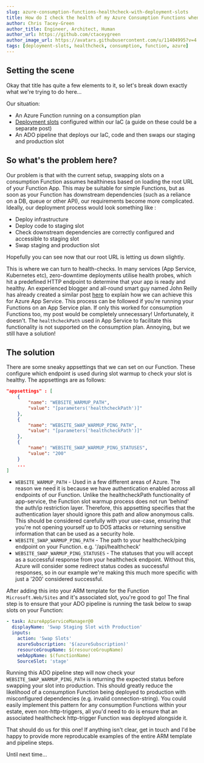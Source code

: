 ```yaml
---
slug: azure-consumption-functions-healthcheck-with-deployment-slots
title: How do I check the health of my Azure Consumption Functions when swapping Deployment Slots?
author: Chris Tacey-Green
author_title: Engineer, Architect, Human
author_url: https://github.com/ctaceygreen
author_image_url: https://avatars.githubusercontent.com/u/11404995?v=4
tags: [deployment-slots, healthcheck, consumption, function, azure]
---
```


## Setting the scene

Okay that title has quite a few elements to it, so let's break down exactly what we're trying to do here...

Our situation:
* An Azure Function running on a consumption plan
* [Deployment slots](https://docs.microsoft.com/en-us/azure/app-service/deploy-staging-slots) configured within our IaC (a guide on these could be a separate post)
* An ADO pipeline that deploys our IaC, code and then swaps our staging and production slot

## So what's the problem here?

Our problem is that with the current setup, swapping slots on a consumption Function assumes healthiness based on loading the root URL of your Function App. This may be suitable for simple Functions, but as soon as your Function has downstream dependencies (such as a reliance on a DB, queue or other API), our requirements become more complicated. Ideally, our deployment process would look something like :
* Deploy infrastructure
* Deploy code to staging slot
* Check downstream dependencies are correctly configured and accessible to staging slot
* Swap staging and production slot

Hopefully you can see now that our root URL is letting us down slightly.

This is where we can turn to health-checks. In many services (App Service, Kubernetes etc), zero-downtime deployments utilise health probes, which hit a predefined HTTP endpoint to determine that your app is ready and healthy. An experienced blogger and all-round smart guy named John Reilly has already created a similar post [here](https://blog.johnnyreilly.com/2021/02/11/azure-app-service-health-checks-and-zero-downtime-deployments) to explain how we can achieve this for Azure App Service. This process can be followed if you're running your Functions on an App Service plan. If only this worked for consumption Functions too, my post would be completely unnecessary!
Unfortunately, it doesn't. The `healthcheckPath` used in App Service to facilitate this functionality is not supported on the consumption plan. Annoying, but we still have a solution!

## The solution

There are some sneaky appsettings that we can set on our Function. These configure which endpoint is used during slot warmup to check your slot is healthy. The appsettings are as follows:

```json
"appsettings" : [
    {
        "name": "WEBSITE_WARMUP_PATH",
        "value": "[parameters('healthcheckPath')]"
    },
    {
        "name": "WEBSITE_SWAP_WARMUP_PING_PATH",
        "value": "[parameters('healthcheckPath')]"
    },
    {
        "name": "WEBSITE_SWAP_WARMUP_PING_STATUSES",
        "value": "200"
    }
    ...
]
```

* `WEBSITE_WARMUP_PATH` - Used in a few different areas of Azure. The reason we need it is because we have authentication enabled across all endpoints of our Function. Unlike the healthcheckPath functionality of app-service, the Function slot warmup process does not run 'behind' the auth/ip restriction layer. Therefore, this appsetting specifies that the authentication layer should ignore this path and allow anonymous calls. This should be considered carefully with your use-case, ensuring that you're not opening yourself up to DOS attacks or returning sensitive information that can be used as a security hole.
* `WEBSITE_SWAP_WARMUP_PING_PATH` - The path to your healthcheck/ping endpoint on your Function. e.g. '/api/healthcheck'
* `WEBSITE_SWAP_WARMUP_PING_STATUSES` - The statuses that you will accept as a successful response from your healthcheck endpoint. Without this, Azure will consider some redirect status codes as successful responses, so in our example we're making this much more specific with just a '200' considered successful.

After adding this into your ARM template for the Function `Microsoft.Web/Sites` and it's associated slot, you're good to go! The final step is to ensure that your ADO pipeline is running the task below to swap slots on your Function:

```yml
- task: AzureAppServiceManager@0
  displayName: 'Swap Staging Slot with Production'
  inputs:
    action: 'Swap Slots'
    azureSubscription: '$(azureSubscription)'
    resourceGroupName: $(resourceGroupName)
    webAppName: $(functionName)
    SourceSlot: 'stage'
```

Running this ADO pipeline step will now check your `WEBSITE_SWAP_WARMUP_PING_PATH` is returning the expected status before swapping your slot into production. This should greatly reduce the likelihood of a consumption Function being deployed to production with misconfigured dependencies (e.g. invalid connection-string). You could easily implement this pattern for any consumption Functions within your estate, even non-http-triggers, all you'd need to do is ensure that an associated healthcheck http-trigger Function was deployed alongside it.

That should do us for this one! If anything isn't clear, get in touch and I'd be happy to provide more reproducable examples of the entire ARM template and pipeline steps.

Until next time...